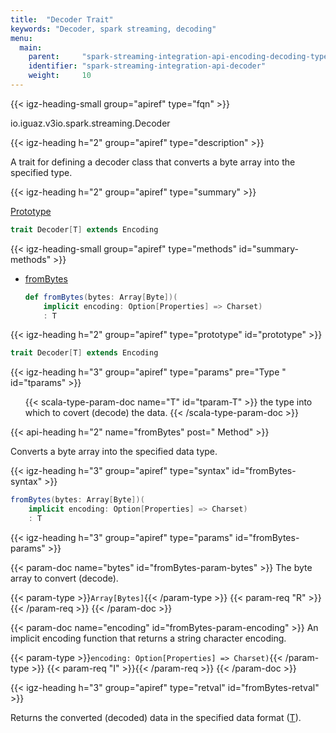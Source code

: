 ```yaml
---
title:  "Decoder Trait"
keywords: "Decoder, spark streaming, decoding"
menu:
  main:
    parent:     "spark-streaming-integration-api-encoding-decoding-types"
    identifier: "spark-streaming-integration-api-decoder"
    weight:     10
---
```


<!-- ---------------------------------------- -->
{{< igz-heading-small group="apiref" type="fqn" >}}

<api>io.iguaz.v3io.spark.streaming.Decoder</api>

<!-- //////////////////////////////////////// -->
{{< igz-heading h="2" group="apiref" type="description" >}}

A trait for defining a decoder class that converts a byte array into the specified type.

<!-- //////////////////////////////////////// -->
{{< igz-heading h="2" group="apiref" type="summary" >}}

[Prototype](#prototype)

```scala
trait Decoder[T] extends Encoding
```

<!-- ---------------------------------------- -->
{{< igz-heading-small group="apiref" type="methods" id="summary-methods" >}}

- <func>[fromBytes](#fromBytes)</func>

    ```scala
    def fromBytes(bytes: Array[Byte])(
        implicit encoding: Option[Properties] => Charset)
        : T
    ```

<!-- //////////////////////////////////////// -->
{{< igz-heading h="2" group="apiref" type="prototype" id="prototype" >}}

```scala
trait Decoder[T] extends Encoding
```

<!-- ======================================== -->
{{< igz-heading h="3" group="apiref" type="params" pre="Type " id="tparams" >}}

<ul>
  <!-- T -->
  {{< scala-type-param-doc name="T" id="tparam-T" >}}
  the type into which to covert (decode) the data.
  {{< /scala-type-param-doc >}}
</ul>

<!-- //////////////////////////////////////// -->
{{< api-heading h="2" name="fromBytes" post=" Method" >}}

Converts a byte array into the specified data type.

<!-- ======================================== -->
{{< igz-heading h="3" group="apiref" type="syntax" id="fromBytes-syntax" >}}

```scala
fromBytes(bytes: Array[Byte])(
    implicit encoding: Option[Properties] => Charset)
    : T
```

<!-- ======================================== -->
{{< igz-heading h="3" group="apiref" type="params" id="fromBytes-params" >}}

<dl>
  <!-- bytes -->
  {{< param-doc name="bytes" id="fromBytes-param-bytes" >}}
  The byte array to convert (decode).

  {{< param-type >}}`Array[Bytes]`{{< /param-type >}}
  {{< param-req "R" >}}{{< /param-req >}}
  {{< /param-doc >}}

  <!-- encoding -->
  {{< param-doc name="encoding" id="fromBytes-param-encoding" >}}
  An implicit encoding function that returns a string character encoding.

  {{< param-type >}}`encoding: Option[Properties] => Charset)`{{< /param-type >}}
  {{< param-req "I" >}}{{< /param-req >}}
  {{< /param-doc >}}
</dl>

<!-- ======================================== -->
{{< igz-heading h="3" group="apiref" type="retval" id="fromBytes-retval" >}}

Returns the converted (decoded) data in the specified data format (<paramname>[T](#tparam-T)</paramname>).

